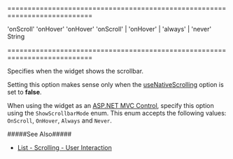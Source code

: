 <!--**
/*-------------------------------------------
    Auto-generated file. Do not modify.
-------------------------------------------

**-->
===========================================================================
<!--default-->'onScroll'<!--/default-->
<!--custom_default_for_android_below_version_4-->'onHover'<!--/custom_default_for_android_below_version_4-->
<!--custom_default_for_desktop-->'onHover'<!--/custom_default_for_desktop-->
<!--acceptValues-->'onScroll' | 'onHover' | 'always' | 'never'<!--/acceptValues-->
<!--type-->String<!--/type-->
===========================================================================

<!--shortDescription-->
Specifies when the widget shows the scrollbar.
<!--/shortDescription-->

<!--fullDescription-->
Setting this option makes sense only when the [useNativeScrolling]({basewidgetpath}/Configuration/#useNativeScrolling) option is set to **false**.

When using the widget as an [ASP.NET MVC Control](/Documentation/Guide/ASP.NET_MVC_Controls/Fundamentals/), specify this option using the `ShowScrollbarMode` enum. This enum accepts the following values: `OnScroll`, `OnHover`, `Always` and `Never`.

#####See Also#####
- [List - Scrolling - User Interaction](/Documentation/Guide/Widgets/List/Scrolling/#User_Interaction)
<!--/fullDescription-->